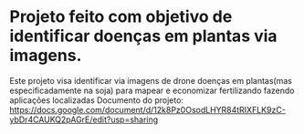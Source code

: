 # Projeto feito com objetivo de identificar doenças em plantas via imagens.
Este projeto visa identificar via imagens de drone doenças em plantas(mas especificadamente na soja) para mapear e economizar fertilizando fazendo aplicações localizadas
Documento do projeto: https://docs.google.com/document/d/12k8Pz0OsodLHYR84tRIXFLK9zC-ybDr4CAUKQ2pAGrE/edit?usp=sharing 
